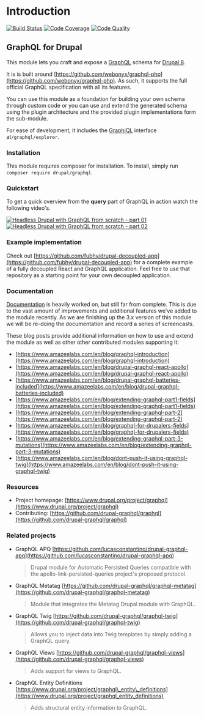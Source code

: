 # Introduction

[![Build Status](https://img.shields.io/travis/drupal-graphql/graphql.svg)](https://travis-ci.org/drupal-graphql/graphql) [![Code Coverage](https://img.shields.io/codecov/c/github/drupal-graphql/graphql.svg)](https://codecov.io/gh/drupal-graphql/graphql) [![Code Quality](https://img.shields.io/scrutinizer/g/drupal-graphql/graphql.svg)](https://scrutinizer-ci.com/g/drupal-graphql/graphql/?branch=8.x-3.x)

## GraphQL for Drupal

This module lets you craft and expose a [GraphQL](http://graphql.org/) schema for [Drupal 8](https://www.drupal.org/8).

It is is built around [https://github.com/webonyx/graphql-php](https://github.com/webonyx/graphql-php). As such, it supports the full official GraphQL specification with all its features.

You can use this module as a foundation for building your own schema through custom code or you can use and extend the generated schema using the plugin architecture and the provided plugin implementations form the sub-module.

For ease of development, it includes the [GraphiQL](https://github.com/graphql/graphiql/) interface at`/graphql/explorer`.

### Installation

This module requires composer for installation. To install, simply run `composer require drupal/graphql`.

### Quickstart

To get a quick overview from the **query** part of GraphQL in action watch the following video's.

[![Headless Drupal with GraphQL from scratch - part 01](https://img.youtube.com/vi/Fx1Gz-BVNx8/0.jpg)](https://www.youtube.com/watch?v=Fx1Gz-BVNx8) [![Headless Drupal with GraphQL from scratch - part 02](https://img.youtube.com/vi/Q0hTG5ASzx0/0.jpg)](https://www.youtube.com/watch?v=Q0hTG5ASzx0)

### Example implementation

Check out [https://github.com/fubhy/drupal-decoupled-app](https://github.com/fubhy/drupal-decoupled-app) for a complete example of a fully decoupled React and GraphQL application. Feel free to use that repository as a starting point for your own decoupled application.

### Documentation

[Documentation](https://github.com/drupal-graphql/graphql/tree/3c8b237bc3698c82b05291d528fb6701e8d7b501/doc/SUMMARY.md) is heavily worked on, but still far from complete. This is due to the vast amount of improvements and additional features we've added to the module recently. As we are finishing up the 3.x version of this module we will be re-doing the documentation and record a series of screencasts.

These blog posts provide additional information on how to use and extend the module as well as other other contributed modules supporting it:

* [https://www.amazeelabs.com/en/blog/graphql-introduction](https://www.amazeelabs.com/en/blog/graphql-introduction)
* [https://www.amazeelabs.com/en/blog/drupal-graphql-react-apollo](https://www.amazeelabs.com/en/blog/drupal-graphql-react-apollo)
* [https://www.amazeelabs.com/en/blog/drupal-graphql-batteries-included](https://www.amazeelabs.com/en/blog/drupal-graphql-batteries-included)
* [https://www.amazeelabs.com/en/blog/extending-graphql-part1-fields](https://www.amazeelabs.com/en/blog/extending-graphql-part1-fields)
* [https://www.amazeelabs.com/en/blog/extending-graphql-part-2](https://www.amazeelabs.com/en/blog/extending-graphql-part-2)
* [https://www.amazeelabs.com/en/blog/graphql-for-drupalers-fields](https://www.amazeelabs.com/en/blog/graphql-for-drupalers-fields)
* [https://www.amazeelabs.com/en/blog/extending-graphql-part-3-mutations](https://www.amazeelabs.com/en/blog/extending-graphql-part-3-mutations)
* [https://www.amazeelabs.com/en/blog/dont-push-it-using-graphql-twig](https://www.amazeelabs.com/en/blog/dont-push-it-using-graphql-twig)

### Resources

* Project homepage: [https://www.drupal.org/project/graphql](https://www.drupal.org/project/graphql)
* Contributing: [https://github.com/drupal-graphql/graphql](https://github.com/drupal-graphql/graphql)

### Related projects

* GraphQL APQ [https://github.com/lucasconstantino/drupal-graphql-apq](https://github.com/lucasconstantino/drupal-graphql-apq)

  > Drupal module for Automatic Persisted Queries compatible with the apollo-link-persisted-queries project's proposed protocol.

* GraphQL Metatag [https://github.com/drupal-graphql/graphql-metatag](https://github.com/drupal-graphql/graphql-metatag)

  > Module that integrates the Metatag Drupal module with GraphQL.

* GraphQL Twig [https://github.com/drupal-graphql/graphql-twig](https://github.com/drupal-graphql/graphql-twig)

  > Allows you to inject data into Twig templates by simply adding a GraphQL query.

* GraphQL Views [https://github.com/drupal-graphql/graphql-views](https://github.com/drupal-graphql/graphql-views)

  > Adds support for views to GraphQL.

* GraphQL Entity Definitions [https://www.drupal.org/project/graphql\_entity\_definitions](https://www.drupal.org/project/graphql_entity_definitions)

  > Adds structural entity information to GraphQL.

